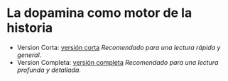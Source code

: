 # La dopamina como motor de la historia

- Version Corta: [versión corta](version-corta.md) _Recomendado para una lectura rápida y general_.
- Version Completa: [versión completa](version-completa.md) _Recomendado para una lectura profunda y detallada_.
